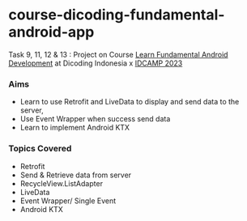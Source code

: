 # course-dicoding-fundamental-android-app
Task 9, 11, 12 & 13 : Project on Course [Learn Fundamental Android Development](https://www.dicoding.com/academies/14) at Dicoding Indonesia x [IDCAMP 2023](https://idcamp.ioh.co.id/)

### Aims
- Learn to use Retrofit and LiveData to display and send data to the server,
- Use Event Wrapper when success send data
- Learn to implement Android KTX

### Topics Covered
- Retrofit
- Send & Retrieve data from server
- RecycleView.ListAdapter
- LiveData
- Event Wrapper/ Single Event
- Android KTX